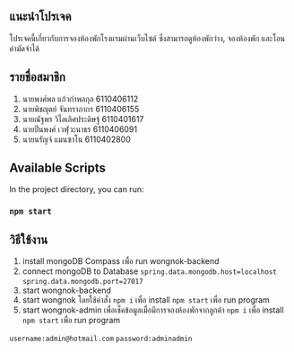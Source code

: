 ## แนะนำโปรเจค

โปรเจคนี้เกี่ยวกับการจองห้องพักโรงแรมผ่านเว็บไซต์ ซึ่งสามารถดูห้องพักว่าง, จองห้องพัก และโอนค่ามัดจำได้

## รายชื่อสมาชิก
1. นายพงศ์พล แก้วกำพลกุล 6110406112
2. นายพิชญุตย์ จันทราภากร 6110406155
3. นายณัฐพร วิไลเลิศประดิษฐ์ 6110401617
4. นายปิ่นพงศ์ เวฬุวะนาธร 6110406091
5. นายนรัญจ์ แมนซาโน 6110402800

## Available Scripts

In the project directory, you can run:

### `npm start`


## วิธีใช้งาน
1. install mongoDB Compass เพื่อ run wongnok-backend
2. connect mongoDB to Database
`spring.data.mongodb.host=localhost`
`spring.data.mongodb.port=27017`
3. start wongnok-backend
4. start wongnok โดยใช้คำสั่ง
`npm i` เพื่อ install
`npm start` เพื่อ run program
5. start wongnok-admin เพื่อเช็คข้อมูลเมื่อมีการจองห้องพักจากลูกค้า
`npm i` เพื่อ install
`npm start` เพื่อ run program

`username:admin@hotmail.com`
`password:adminadmin`
```
